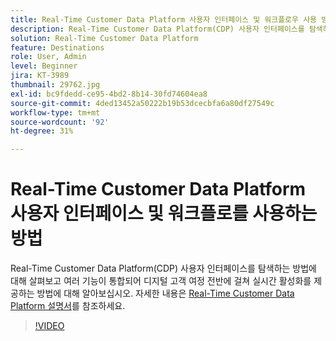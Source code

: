 ```yaml
---
title: Real-Time Customer Data Platform 사용자 인터페이스 및 워크플로우 사용 방법
description: Real-Time Customer Data Platform(CDP) 사용자 인터페이스를 탐색하는 방법을 살펴보고 여러 기능이 통합되어 디지털 고객 여정 전반에 걸쳐 실시간 활성화를 제공하는 방법에 대해 알아봅니다.
solution: Real-Time Customer Data Platform
feature: Destinations
role: User, Admin
level: Beginner
jira: KT-3989
thumbnail: 29762.jpg
exl-id: bc9fdedd-ce95-4bd2-8b14-30fd74604ea8
source-git-commit: 4ded13452a50222b19b53dcecbfa6a80df27549c
workflow-type: tm+mt
source-wordcount: '92'
ht-degree: 31%

---
```


# Real-Time Customer Data Platform 사용자 인터페이스 및 워크플로를 사용하는 방법

Real-Time Customer Data Platform(CDP) 사용자 인터페이스를 탐색하는 방법에 대해 살펴보고 여러 기능이 통합되어 디지털 고객 여정 전반에 걸쳐 실시간 활성화를 제공하는 방법에 대해 알아보십시오. 자세한 내용은 [Real-Time Customer Data Platform 설명서](https://experienceleague.adobe.com/docs/experience-platform/rtcdp/overview.html)를 참조하세요.

>[!VIDEO](https://video.tv.adobe.com/v/29762?learn=on&enablevpops)
